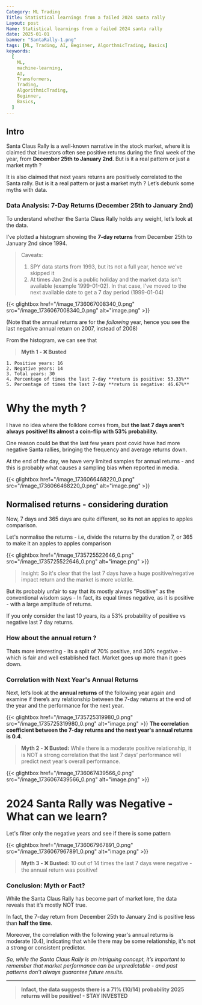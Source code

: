 ```yaml
---
Category: ML Trading
Title: Statistical learnings from a failed 2024 santa rally
Layout: post
Name: Statistical learnings from a failed 2024 santa rally
date: 2025-01-01
banner: "SantaRally-1.png"
tags: [ML, Trading, AI, Beginner, AlgorthmicTrading, Basics]
keywords:
  [
    ML,
    machine-learning,
    AI,
    Transformers,
    Trading,
    AlgorithmicTrading,
    Beginner,
    Basics,
  ]
---
```


## Intro

Santa Claus Rally is a well-known narrative in the stock market, where it is claimed that investors often see positive returns during the final week of the year, from **December 25th to January 2nd**. But is it a real pattern or just a market myth ?

It is also claimed that next years returns are positively correlated to the Santa rally. But is it a real pattern or just a market myth ?
Let’s debunk some myths with data.

### Data Analysis: 7-Day Returns (December 25th to January 2nd)

To understand whether the Santa Claus Rally holds any weight, let’s look at the data.

I’ve plotted a histogram showing the **7-day returns** from December 25th to January 2nd since 1994.

> Caveats:
>
> 1. SPY data starts from 1993, but its not a full year, hence we've skipped it
> 2. At times Jan 2nd is a public holiday and the market data isn't available (example 1999-01-02). In that case, I've moved to the next available date to get a 7 day period (1999-01-04)

{{< glightbox href="/image_1736067008340_0.png" src="/image_1736067008340_0.png" alt="image.png" >}}

(Note that the annual returns are for the _following_ year, hence you see the last negative annual return on 2007, instead of 2008)

From the histogram, we can see that

> **Myth 1 - ❌ Busted**

    1. Positive years: 16
    2. Negative years: 14
    3. Total years: 30
    4. Percentage of times the last 7-day **return is positive: 53.33%**
    5. Percentage of times the last 7-day **return is negative: 46.67%**

# Why the myth ?

I have no idea where the folklore comes from, but **the last 7 days aren't always positive! Its almost a coin-flip with 53% probability.**

One reason could be that the last few years post covid have had more negative Santa rallies, bringing the frequency and average returns down.

At the end of the day, we have very limited samples for annual returns - and this is probably what causes a sampling bias when reported in media.

{{< glightbox href="/image_1736066468220_0.png" src="/image_1736066468220_0.png" alt="image.png" >}}

## Normalised returns - considering duration

Now, 7 days and 365 days are quite different, so its not an apples to apples comparison.

Let's normalise the returns - i.e, divide the returns by the duration 7, or 365 to make it an apples to apples comparison

{{< glightbox href="/image_1735725522646_0.png" src="/image_1735725522646_0.png" alt="image.png" >}}

> Insight: So it's clear that the last 7 days have a huge positive/negative impact return and the market is more volatile.

But its probably unfair to say that its mostly always "Positive" as the conventional wisdom says - In fact, its equal times negative, as it is positive - with a large amplitude of returns.

If you only consider the last 10 years, its a 53% probability of positive vs negative last 7 day returns.

### How about the annual return ?

Thats more interesting - its a split of 70% positive, and 30% negative - which is fair and well established fact. Market goes up more than it goes down.

### Correlation with Next Year's Annual Returns

Next, let’s look at the **annual returns** of the following year again and examine if there’s any relationship between the 7-day returns at the end of the year and the performance for the next year.

{{< glightbox href="/image_1735725319980_0.png" src="/image_1735725319980_0.png" alt="image.png" >}}
**The correlation coefficient between the 7-day returns and the next year's annual returns is 0.4**.

> **Myth 2 - ❌ Busted:**
> While there is a moderate positive relationship, it is NOT a strong correlation that the last 7 days’ performance will predict next year’s overall performance.

{{< glightbox href="/image_1736067439566_0.png" src="/image_1736067439566_0.png" alt="image.png" >}}

# 2024 Santa Rally was Negative - What can we learn?

Let's filter only the negative years and see if there is some pattern

{{< glightbox href="/image_1736067967891_0.png" src="/image_1736067967891_0.png" alt="image.png" >}}

> **Myth 3 - ❌ Busted:**
> 10 out of 14 times the last 7 days were negative - the annual return was positive!

### Conclusion: Myth or Fact?

While the Santa Claus Rally has become part of market lore, the data reveals that it’s mostly NOT true.

In fact, the 7-day return from December 25th to January 2nd is positive less than **half the time**.

Moreover, the correlation with the following year's annual returns is moderate (0.4), indicating that while there may be some relationship, it's not a strong or consistent predictor.

_So, while the Santa Claus Rally is an intriguing concept, it’s important to remember that market performance can be unpredictable - and past patterns don’t always guarantee future results._

---

> **Infact, the data suggests there is a 71% (10/14) probability 2025 returns will be positive! - STAY INVESTED**
